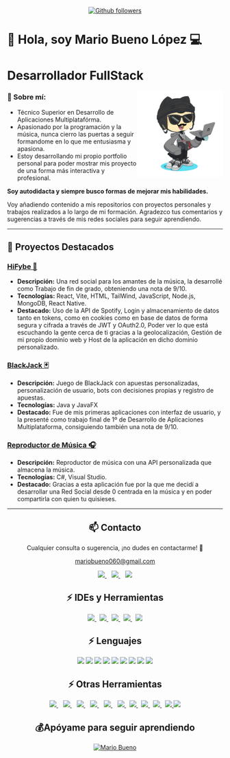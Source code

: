 <p align="center"> 
    <a href="https://github.com/Maarioo25" target="_blank">
        <img loading="lazy" src="https://img.shields.io/github/followers/Maarioo25?color=black&logo=GitHub&style=for-the-badge" alt="Github followers"/>
    </a>
</p>

# 👋 Hola, soy Mario Bueno López 💻
# Desarrollador FullStack

<img loading="lazy" height="200" src="./Mario%20Bueno.png" alt="Octogato" align="right">

### 📩 Sobre mí:

- Técnico Superior en Desarrollo de Aplicaciones Multiplatafórma.
- Apasionado por la programación y la música, nunca cierro las puertas a seguir formandome en lo que me entusiasma y apasiona.
- Estoy desarrollando mi propio portfolio personal para poder mostrar mis proyecto de una forma más interactiva y profesional.

**Soy autodidacta y siempre busco formas de mejorar mis habilidades.**

Voy añadiendo contenido a mis repositorios con proyectos personales y trabajos realizados a lo largo de mi formación. Agradezco tus comentarios y sugerencias a través de mis redes sociales para seguir aprendiendo.

---

## 🚀 Proyectos Destacados

### [HiFybe 🎵](https://mariobueno.info)
- **Descripción:** Una red social para los amantes de la música, la desarrollé como Trabajo de fin de grado, obteniendo una nota de 9/10.
- **Tecnologías:** React, Vite, HTML, TailWind, JavaScript, Node.js, MongoDB, React Native.
- **Destacado:** Uso de la API de Spotify, Login y almacenamiento de datos tanto en tokens, como en cookies como en base de datos de forma segura y cifrada a través de JWT y OAuth2.0, Poder ver lo que está escuchando la gente cerca de ti gracias a la geolocalización, Gestión de mi propio dominio web y Host de la aplicación en dicho dominio personalizado.

### [BlackJack 🃏](https://github.com/Maarioo25/BlackJack)
- **Descripción:** Juego de BlackJack con apuestas personalizadas, personalización de usuario, bots con decisiones propias y registro de apuestas.
- **Tecnologías:** Java y JavaFX
- **Destacado:** Fue de mis primeras aplicaciones con interfaz de usuario, y la presenté como trabajo final de 1º de Desarrollo de Aplicaciones Multiplataforma, consiguiendo también una nota de 9/10.

### [Reproductor de Música 🎧](https://github.com/Maarioo25/ReproductorDeMusica)
- **Descripción:** Reproductor de música con una API personalizada que almacena la música.
- **Tecnologías:** C#, Visual Studio.
- **Destacado:** Gracias a esta aplicación fue por la que me decidí a desarrollar una Red Social desde 0 centrada en la música y en poder compartirla con quien tu quisieses.

---

<h2 align="center">📫 Contacto</h2>
<p align="center">
  Cualquier consulta o sugerencia, ¡no dudes en contactarme! 💬

  <p align="center">
    <a href="mailto:mariobueno060@gmail.com">mariobueno060@gmail.com</a>
  </p>
</p>
<p align="center">
    <a href="https://www.instagram.com/_mariobueno/" target="_blank">
        <img loading="lazy" src="https://upload.wikimedia.org/wikipedia/commons/thumb/5/58/Instagram-Icon.png/800px-Instagram-Icon.png" height="50">
    </a>&nbsp;&nbsp;
    <a href="https://www.linkedin.com/in/mario-bueno-l%C3%B3pez-b7b0b5375/" target="_blank">
        <img loading="lazy" src="https://upload.wikimedia.org/wikipedia/commons/thumb/c/ca/LinkedIn_logo_initials.png/768px-LinkedIn_logo_initials.png" height="50">
    </a>&nbsp;&nbsp;
    <a href="https://discordapp.com/users/Maarioo25#3802" target="_blank">
        <img loading="lazy" src="https://logodownload.org/wp-content/uploads/2017/11/discord-logo-4-1.png" height="50">
    </a>
</p>

<h2 align="center">⚡ IDEs y Herramientas</h2>
<p align="center">
<a href="https://code.visualstudio.com/" target="_blank">
    <img loading="lazy" src="https://user-images.githubusercontent.com/674621/71187801-14e60a80-2280-11ea-94c9-e56576f76baf.png" height="45">
</a>&nbsp;
<a href="https://visualstudio.microsoft.com/es/" target="_blank">
    <img loading="lazy" src="https://seeklogo.com/images/V/visual-studio-icon-2022-logo-8E86B4B761-seeklogo.com.png" height="45">
</a>&nbsp;
<a href="https://www.jetbrains.com/es-es/idea/" target="_blank">
    <img loading="lazy" src="https://resources.jetbrains.com/storage/products/intellij-idea/img/meta/intellij-idea_logo_300x300.png" height="45">
</a>&nbsp;
<a href="https://www.jetbrains.com/es-es/datagrip/" target="_blank">
    <img loading="lazy" src="https://upload.wikimedia.org/wikipedia/commons/thumb/c/c9/DataGrip.svg/1024px-DataGrip.svg.png" height="45">
</a>&nbsp;
<a href="https://www.figma.com/" target="_blank">
    <img loading="lazy" src="https://upload.wikimedia.org/wikipedia/commons/3/33/Figma-logo.svg" height="45">
</a>
</p>

<h2 align="center">⚡ Lenguajes</h2>
<p align="center">
    <img loading="lazy" src="https://cdn-icons-png.flaticon.com/512/226/226777.png" height="45">
    <img loading="lazy" src="https://upload.wikimedia.org/wikipedia/commons/7/74/Kotlin_Icon.png" height="45">
    <img loading="lazy" src="https://upload.wikimedia.org/wikipedia/commons/thumb/c/c3/Python-logo-notext.svg/1869px-Python-logo-notext.svg.png" height="45">
    <img loading="lazy" src="https://upload.wikimedia.org/wikipedia/commons/thumb/9/99/Unofficial_JavaScript_logo_2.svg/480px-Unofficial_JavaScript_logo_2.svg.png" height="45">
    <img loading="lazy" src="https://upload.wikimedia.org/wikipedia/commons/thumb/6/61/HTML5_logo_and_wordmark.svg/512px-HTML5_logo_and_wordmark.svg.png" height="45">
    <img loading="lazy" src="https://upload.wikimedia.org/wikipedia/commons/thumb/d/d5/CSS3_logo_and_wordmark.svg/1200px-CSS3_logo_and_wordmark.svg.png" height="45">
    <img loading="lazy" src="https://seeklogo.com/images/C/c-sharp-c-logo-02F17714BA-seeklogo.com.png" height="45">
    <img loading="lazy" src="https://cdn.iconscout.com/icon/free/png-256/xml-file-2330558-1950399.png" height="45">
    <img loading="lazy" src="https://res.cloudinary.com/dtbpucouh/image/upload/v1676917917/MySQL-Logo_slj0o5.png" height="45">
</p>

<h2 align="center">⚡ Otras Herramientas</h2>
<p align="center">
    <a href="https://www.microsoft.com/es-es/microsoft-365/word?activetab=tabs%3afaqheaderregion3" target="_blank">
        <img loading="lazy" src="https://upload.wikimedia.org/wikipedia/commons/thumb/f/fd/Microsoft_Office_Word_%282019%E2%80%93present%29.svg/800px-Microsoft_Office_Word_%282019%E2%80%93present%29.svg.png" 
    height="45">
    </a>&nbsp;&nbsp;
    <a href="https://www.microsoft.com/es-es/microsoft-365/excel" target="_blank">
        <img loading="lazy" src="https://upload.wikimedia.org/wikipedia/commons/thumb/3/34/Microsoft_Office_Excel_%282019%E2%80%93present%29.svg/1200px-Microsoft_Office_Excel_%282019%E2%80%93present%29.svg.png" 
    height="45">
    </a>&nbsp;&nbsp;
    <a href="https://www.adobe.com/es/products/photoshop.html" target="_blank">
        <img loading="lazy" src="https://upload.wikimedia.org/wikipedia/commons/thumb/a/af/Adobe_Photoshop_CC_icon.svg/180px-Adobe_Photoshop_CC_icon.svg.png" 
    height="45">
    </a>&nbsp;&nbsp;
    <a href="https://www.adobe.com/es/products/photoshop-lightroom.html" target="_blank">
        <img loading="lazy" src="https://upload.wikimedia.org/wikipedia/commons/thumb/b/b6/Adobe_Photoshop_Lightroom_CC_logo.svg/1200px-Adobe_Photoshop_Lightroom_CC_logo.svg.png" 
    height="45">
    </a>&nbsp;&nbsp;
    <a href="https://www.adobe.com/es/products/illustrator.html" target="_blank">
        <img loading="lazy" src="https://upload.wikimedia.org/wikipedia/commons/thumb/f/fb/Adobe_Illustrator_CC_icon.svg/1200px-Adobe_Illustrator_CC_icon.svg.png" 
    height="45">
    </a>&nbsp;&nbsp;
    <a href="https://www.gimp.org/" target="_blank">
        <img loading="lazy" src="https://upload.wikimedia.org/wikipedia/commons/thumb/4/45/The_GIMP_icon_-_gnome.svg/1200px-The_GIMP_icon_-_gnome.svg.png" 
    height="45">
    </a>&nbsp;
    <a href="https://inkscape.org/es/" target="_blank">
        <img loading="lazy" src="https://upload.wikimedia.org/wikipedia/commons/thumb/0/0d/Inkscape_Logo.svg/1200px-Inkscape_Logo.svg.png" 
    height="45">
    </a>&nbsp;
    <a href="https://unity.com/es" target="_blank">
        <img loading="lazy" src="https://cdn.worldvectorlogo.com/logos/unity-69.svg" 
    height="45">
    </a>&nbsp;
    <a href="https://obsproject.com/es" target="_blank">
        <img loading="lazy" src="https://obsproject.com/assets/images/new_icon_small-r.png" 
    height="45">
    </a>&nbsp;
    <a href="https://www.blackmagicdesign.com/es/products/davinciresolve" target="_blank">
        <img loading="lazy" src="https://upload.wikimedia.org/wikipedia/commons/thumb/9/90/DaVinci_Resolve_17_logo.svg/1200px-DaVinci_Resolve_17_logo.svg.png" 
    height="45">
    </a>
    <a href="https://www.apachefriends.org/es/index.html" target="_blank">
        <img loading="lazy" src="https://cdn.icon-icons.com/icons2/1381/PNG/512/xampp_94513.png" 
    height="45">
  </a>
</p>

<h2 align="center">💰Apóyame para seguir aprendiendo</h2>
<p align="center">
    <a href="https://www.buymeacoffee.com/MarioBueno" target="_blank"> 
      <img loading="lazy" src="https://cdn-icons-png.flaticon.com/512/2399/2399022.png" height="100" alt="Mario Bueno" />
    </a>
</p>
